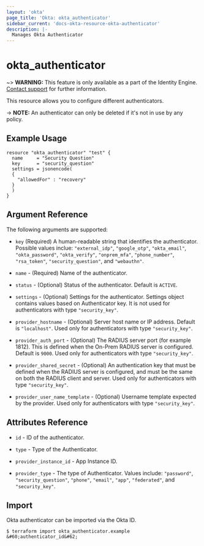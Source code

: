 ```yaml
---
layout: 'okta'
page_title: 'Okta: okta_authenticator'
sidebar_current: 'docs-okta-resource-okta-authenticator'
description: |-
  Manages Okta Authenticator
---
```


# okta_authenticator

~> **WARNING:** This feature is only available as a part of the Identity Engine. [Contact support](mailto:dev-inquiries@okta.com) for further information.

This resource allows you to configure different authenticators.

-> **NOTE:** An authenticator can only be deleted if it's not in use by any policy.

## Example Usage

```hcl
resource "okta_authenticator" "test" {
  name     = "Security Question"
  key      = "security_question"
  settings = jsonencode(
  {
    "allowedFor" : "recovery"
  }
  )
}
```

## Argument Reference

The following arguments are supported:

- `key` (Required) A human-readable string that identifies the authenticator. Possible values inclue: `"external_idp"`, `"google_otp"`, `"okta_email"`, `"okta_password"`, `"okta_verify"`, `"onprem_mfa"`, `"phone_number"`, `"rsa_token"`, `"security_question"`, and `"webauthn"`.

- `name` - (Required) Name of the authenticator.

- `status` - (Optional) Status of the authenticator. Default is `ACTIVE`.

- `settings` - (Optional) Settings for the authenticator. Settings object contains values based on Authenticator key. It is not used for authenticators with type `"security_key"`.

- `provider_hostname` - (Optional) Server host name or IP address. Default is `"localhost"`. Used only for authenticators with type `"security_key"`.

- `provider_auth_port` - (Optional) The RADIUS server port (for example 1812). This is defined when the On-Prem RADIUS server is configured. Default is `9000`. Used only for authenticators with type `"security_key"`.

- `provider_shared_secret` - (Optional) An authentication key that must be defined when the RADIUS server is configured, and must be the same on both the RADIUS client and server. Used only for authenticators with type `"security_key"`.

- `provider_user_name_template` - (Optional) Username template expected by the provider. Used only for authenticators with type `"security_key"`.

## Attributes Reference

- `id` - ID of the authenticator.

- `type` - Type of the Authenticator.

- `provider_instance_id` - App Instance ID.

- `provider_type` - The type of Authenticator. Values include: `"password"`, `"security_question"`, `"phone"`, `"email"`, `"app"`, `"federated"`, and `"security_key"`.

## Import

Okta authenticator can be imported via the Okta ID.

```
$ terraform import okta_authenticator.example &#60;authenticator_id&#62;
```

